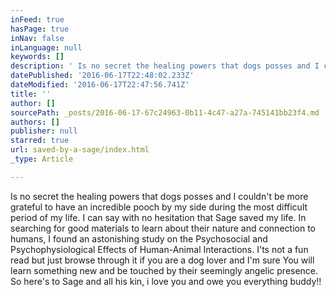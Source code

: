 ```yaml
---
inFeed: true
hasPage: true
inNav: false
inLanguage: null
keywords: []
description: ' Is no secret the healing powers that dogs posses and I couldn''t be more grateful to have an incredible pooch by my side during the most difficult period of my life. I can say with no hesitation that Sage saved my life. In searching for good materials to learn about their nature and connection to humans, I found an astonishing study on the Psychosocial and Psychophysiological Effects of Human-Animal Interactions. I''ts not a fun read but just browse through it if you are a dog lover and I''m sure You will learn something new and be touched by their seemingly angelic presence. So here''s to Sage and all his kin, i love you and owe you everything buddy!!'
datePublished: '2016-06-17T22:48:02.233Z'
dateModified: '2016-06-17T22:47:56.741Z'
title: ''
author: []
sourcePath: _posts/2016-06-17-67c24963-0b11-4c47-a27a-745141bb23f4.md
authors: []
publisher: null
starred: true
url: saved-by-a-sage/index.html
_type: Article

---
```

Is no secret the healing powers that dogs posses and I couldn't be more grateful to have an incredible pooch by my side during the most difficult period of my life. I can say with no hesitation that Sage saved my life. In searching for good materials to learn about their nature and connection to humans, I found an astonishing study on the Psychosocial and Psychophysiological Effects of Human-Animal Interactions. I'ts not a fun read but just browse through it if you are a dog lover and I'm sure You will learn something new and be touched by their seemingly angelic presence. So here's to Sage and all his kin, i love you and owe you everything buddy!!